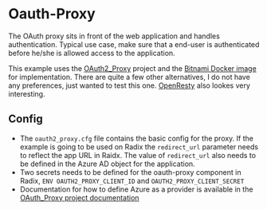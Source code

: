 # Oauth-Proxy

The OAuth proxy sits in front of the web application and handles authentication. Typical use case, make sure that a end-user is authenticated before he/she is allowed access to the application.

This example uses the [OAuth2_Proxy](https://pusher.github.io/oauth2_proxy/) project and the [Bitnami Docker image](https://github.com/bitnami/bitnami-docker-oauth2-proxy) for implementation. There are quite a few other alternatives, I do not have any preferences, just wanted to test this one. [OpenResty](https://openresty.org/en/) also lookes very interesting.

## Config

* The ```oauth2_proxy.cfg``` file contains the basic config for the proxy. If the example is going to be used on Radix the ```redirect_url``` parameter needs to reflect the app URL in Raidx. The value of ```redirect_url``` also needs to be defined in the Azure AD object for the application.
* Two secrets needs to be defined for the oauth-proxy component in Radix, ```ENV OAUTH2_PROXY_CLIENT_ID``` and ```OAUTH2_PROXY_CLIENT_SECRET```
* Documentation for how to define Azure as a provider is available in the [OAuth_Proxy project documentation](https://pusher.github.io/oauth2_proxy/auth-configuration#azure-auth-provider)
